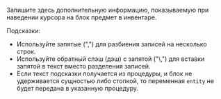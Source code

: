 Запишите здесь дополнительную информацию, показываемую при наведении курсора на блок предмет в инвентаре.

Подсказки:

* Используйте запятые (",") для разбиения записей на несколько строк.
* Используйте обратный слэш (дэш) с запятой ("\\,") для вставки запятой в текст вместо разделения записей.
* Если текст подсказки получается из процедуры, и блок не удерживается сущностью либо стопкой, то переменная `entity` не будет передана в указанную процедуру.